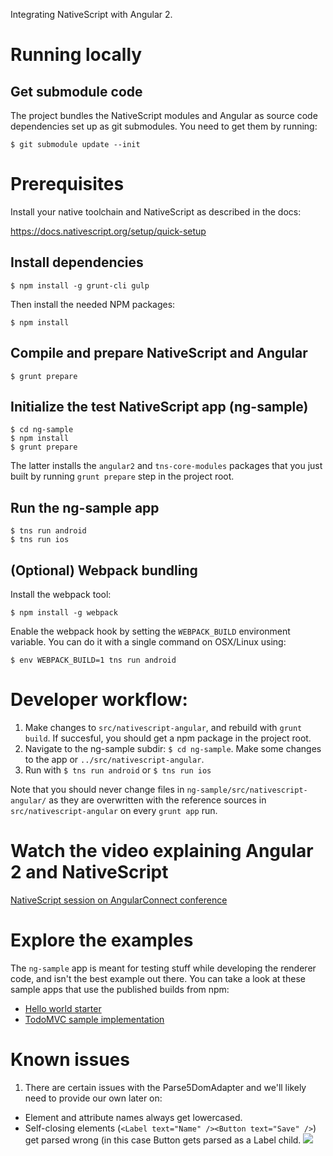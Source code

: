 Integrating NativeScript with Angular 2.

# Running locally

## Get submodule code

The project bundles the NativeScript modules and Angular as source code dependencies set up as git submodules. You need to get them by running:

```
$ git submodule update --init
```

# Prerequisites

Install your native toolchain and NativeScript as described in the docs:

https://docs.nativescript.org/setup/quick-setup


## Install dependencies

```
$ npm install -g grunt-cli gulp
```

Then install the needed NPM packages:

```
$ npm install
```

## Compile and prepare NativeScript and Angular

```
$ grunt prepare
```

## Initialize the test NativeScript app (ng-sample)

```
$ cd ng-sample
$ npm install
$ grunt prepare
```

The latter installs the `angular2` and `tns-core-modules` packages that you just built by running `grunt prepare` step in the project root.

## Run the ng-sample app

```
$ tns run android
$ tns run ios
```

## (Optional) Webpack bundling

Install the webpack tool:

```
$ npm install -g webpack
```

Enable the webpack hook by setting the `WEBPACK_BUILD` environment variable. You can do it with a single command on OSX/Linux using:

```
$ env WEBPACK_BUILD=1 tns run android
```

# Developer workflow:

1. Make changes to `src/nativescript-angular`, and rebuild with `grunt build`. If succesful, you should get a npm package in the project root.
2. Navigate to the ng-sample subdir: `$ cd ng-sample`. Make some changes to the app or `../src/nativescript-angular`.
3. Run with `$ tns run android` or `$ tns run ios`

Note that you should never change files in `ng-sample/src/nativescript-angular/` as they are overwritten with the reference sources in `src/nativescript-angular` on every `grunt app` run.

# Watch the video explaining Angular 2 and NativeScript
[NativeScript session on AngularConnect conference](https://www.youtube.com/watch?v=4SbiiyRSIwo)

# Explore the examples

The `ng-sample` app is meant for testing stuff while developing the renderer code, and isn't the best example out there. You can take a look at these sample apps that use the published builds from npm:

* [Hello world starter](https://github.com/NativeScript/template-hello-world-ng)
* [TodoMVC sample implementation](https://github.com/NativeScript/sample-ng-todomvc)

# Known issues

1. There are certain issues with the Parse5DomAdapter and we'll likely need to provide our own later on:
  * Element and attribute names always get lowercased.
  * Self-closing elements (`<Label text="Name" /><Button text="Save" />`) get parsed wrong (in this case Button gets parsed as a Label child.
![](https://ga-beacon.appspot.com/UA-111455-24/nativescript/nativescript-angular?pixel) 
